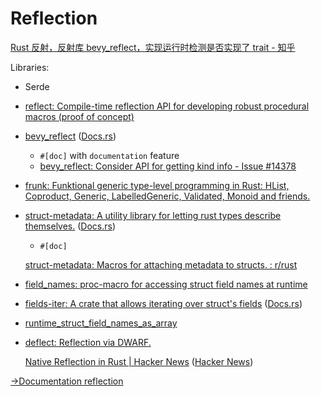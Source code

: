 # Reflection
[Rust 反射，反射库 bevy\_reflect，实现运行时检测是否实现了 trait - 知乎](https://zhuanlan.zhihu.com/p/615577638)

Libraries:
- Serde
- [reflect: Compile-time reflection API for developing robust procedural macros (proof of concept)](https://github.com/dtolnay/reflect)
- [bevy_reflect](https://github.com/bevyengine/bevy/tree/main/crates/bevy_reflect) ([Docs.rs](https://docs.rs/bevy_reflect/0.14.2/bevy_reflect/))
  - `#[doc]` with `documentation` feature
  - [bevy\_reflect: Consider API for getting kind info - Issue #14378](https://github.com/bevyengine/bevy/issues/14378)
- [frunk: Funktional generic type-level programming in Rust: HList, Coproduct, Generic, LabelledGeneric, Validated, Monoid and friends.](https://github.com/lloydmeta/frunk)
- [struct-metadata: A utility library for letting rust types describe themselves.](https://github.com/adam-douglass/struct-metadata/) ([Docs.rs](https://docs.rs/struct-metadata/latest/struct_metadata/))
  - `#[doc]`

  [struct-metadata: Macros for attaching metadata to structs. : r/rust](https://www.reddit.com/r/rust/comments/1frp4za/structmetadata_macros_for_attaching_metadata_to/)

- [field\_names: proc-macro for accessing struct field names at runtime](https://github.com/TedDriggs/field_names)
- [fields-iter: A crate that allows iterating over struct's fields](https://github.com/ChayimFriedman2/fields-iter) ([Docs.rs](https://docs.rs/fields-iter/latest/fields_iter/))
- [runtime\_struct\_field\_names\_as\_array](https://github.com/0cv/runtime_struct_field_names_as_array)

- [deflect: Reflection via DWARF.](https://github.com/jswrenn/deflect)

  [Native Reflection in Rust | Hacker News](https://news.ycombinator.com/item?id=34001435) ([Hacker News](https://news.ycombinator.com/item?id=34001435))

[→Documentation reflection](../Comments.md#reflection)